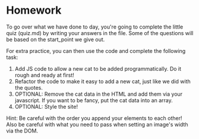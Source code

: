 # Homework

To go over what we have done to day, you're going to complete the little quiz (quiz.md) by writing your answers in the file. Some of the questions will be based on the start_point we give out.

For extra practice, you can then use the code and complete the following task:

1. Add JS code to allow a new cat to be added programmatically. Do it rough and ready at first!
2. Refactor the code to make it easy to add a new cat, just like we did with the quotes.
3. OPTIONAL: Remove the cat data in the HTML and add them via your javascript. If you want to be fancy, put the cat data into an array.
4. OPTIONAL: Style the site!

Hint: Be careful with the order you append your elements to each other!
Also be careful with what you need to pass when setting an image's width via the DOM.
